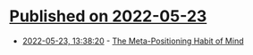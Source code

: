 # [Published on 2022-05-23](index.md)

* [2022-05-23, 13:38:20](https://news.ycombinator.com/item?id=31478874) - [The Meta-Positioning Habit of Mind](https://theconvivialsociety.substack.com/p/the-meta-positioning-habit-of-mind)
